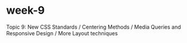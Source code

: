 # week-9
Topic 9: New CSS Standards / Centering Methods / Media Queries and Responsive Design / More Layout techniques  
